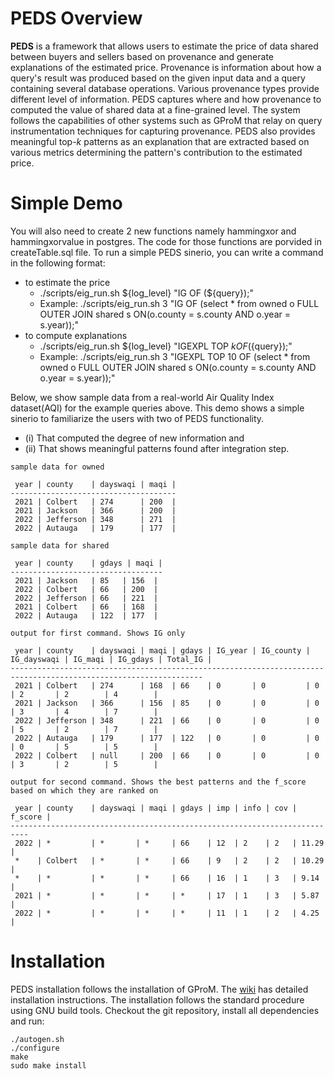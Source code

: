 # PEDS Overview

**PEDS** is a framework that allows users to estimate the price of data shared between buyers and sellers based on provenance and generate explanations of the estimated price. Provenance is information about how a query's result was produced based on the given input data and a query containing several database operations. Various provenance types provide different level of information. PEDS captures where and how provenance to computed the value of shared data at a fine-grained level. The system follows the capabilities of other systems such as GProM that relay on query instrumentation techniques for capturing provenance. PEDS also provides meaningful top-*k* patterns as an explanation that are extracted based on various metrics determining the pattern's contribution to the estimated price. 
<!-- That is, for a row in a table returned by a query we capture from which rows it was derived from the input table and by which operations.  -->
<!-- through annotations and their respective columns along with calculating a distance metric between two tuples during integration of data.  -->
<!-- PEDS builds on the capabilities of GProM to rewrite input queries into rewritten queries for more complex actions.  -->
<!--For information about the research behind PEDS have a look at the link : https://scholar.google.com/citationsview_op=view_citation&hl=en&user=RzClsh8AAAAJ&citation_for_view=RzClsh8AAAAJ:roLk4NBRz8UC-->


# Simple Demo
You will also need to create 2 new functions namely hammingxor and hammingxorvalue in postgres. The code for those functions are porvided in createTable.sql file.
To run a simple PEDS sinerio, you can write a command in the following format:
+ to estimate the price
  + ./scripts/eig_run.sh ${log_level} "IG OF (${query});"
  + Example: ./scripts/eig_run.sh 3 "IG OF (select * from owned o FULL OUTER JOIN shared s ON(o.county = s.county AND o.year = s.year));"
+ to compute explanations
  + ./scripts/eig_run.sh ${log_level} "IGEXPL TOP ${k} OF (${query});"
  + Example: ./scripts/eig_run.sh 3 "IGEXPL TOP 10 OF (select * from owned o FULL OUTER JOIN shared s ON(o.county = s.county AND o.year = s.year));"

Below, we show sample data from a real-world Air Quality Index dataset(AQI) for the example queries above.
This demo shows a simple sinerio to familiarize the users with two of PEDS functionality. 
+ (i)  That computed the degree of new information and
+ (ii) That shows meaningful patterns found after integration step.

```
sample data for owned 

 year | county    | dayswaqi | maqi | 
-------------------------------------
 2021 | Colbert   | 274      | 200  |
 2021 | Jackson   | 366      | 200  |
 2022 | Jefferson | 348      | 271  |
 2022 | Autauga   | 179      | 177  |

sample data for shared

 year | county    | gdays | maqi | 
----------------------------------
 2021 | Jackson   | 85   | 156  |
 2022 | Colbert   | 66   | 200  |
 2022 | Jefferson | 66   | 221  |
 2021 | Colbert   | 66   | 168  |
 2022 | Autauga   | 122  | 177  |

output for first command. Shows IG only

 year | county    | dayswaqi | maqi | gdays | IG_year | IG_county | IG_dayswaqi | IG_maqi | IG_gdays | Total_IG |
-----------------------------------------------------------------------------------------------------------------
 2021 | Colbert   | 274      | 168  | 66    | 0       | 0         | 0           | 2       | 2        | 4        |
 2021 | Jackson   | 366      | 156  | 85    | 0       | 0         | 0           | 3       | 4        | 7        |
 2022 | Jefferson | 348      | 221  | 66    | 0       | 0         | 0           | 5       | 2        | 7        |
 2022 | Autauga   | 179      | 177  | 122   | 0       | 0         | 0           | 0       | 5        | 5        |
 2022 | Colbert   | null     | 200  | 66    | 0       | 0         | 0           | 3       | 2        | 5        |

output for second command. Shows the best patterns and the f_score based on which they are ranked on

 year | county    | dayswaqi | maqi | gdays | imp | info | cov | f_score |
-------------------------------------------------------------------------- 
 2022 | *         | *       | *     | 66    | 12  | 2    | 2   | 11.29   |
 *    | Colbert   | *       | *     | 66    | 9   | 2    | 2   | 10.29   |
 *    | *         | *       | *     | 66    | 16  | 1    | 3   | 9.14    |
 2021 | *         | *       | *     | *     | 17  | 1    | 3   | 5.87    |
 2022 | *         | *       | *     | *     | 11  | 1    | 2   | 4.25    |

```

<!--
# Documentation (Wiki Links)

* [Installation Instructions](https://github.com/IITDBGroup/gprom/wiki/installation)
* [Tutorial](https://github.com/IITDBGroup/gprom/wiki/tutorial)
* [GProM Commandline Shell Manual](https://github.com/IITDBGroup/gprom/blob/master/doc/gprom_man.md)
* Provenance Language Features
  * [SQL](https://github.com/IITDBGroup/gprom/wiki/sql_extensions)
  * [Datalog](https://github.com/IITDBGroup/gprom/wiki/lang_datalog)
* [Docker containers](https://github.com/IITDBGroup/gprom/wiki/docker)
* [Optimization](https://github.com/IITDBGroup/gprom/wiki/research_optimization)
* [Reenactment](https://github.com/IITDBGroup/gprom/wiki/research_reenactment)
* [Provenance Graphs for Datalog](https://github.com/IITDBGroup/gprom/wiki/datalog_prov)

# Features

+ Annotation and capture of where and how provenance
+ Calculation of degree of new information i.e Information Gain (IG)
+ Computation of quality patterns
+ Analysis of patterns
+ Flexible on-demand provenance capture and querying for SQL queries using language-level instrumentation, i.e., by running SQL queries.
+ Retroactive provenance capture for transactions using reenactment. Notably, our approach requires no changes to the transactional workload and underlying DBMS
+ Produce provenance graphs for Datalog queries that explain why (provenance) or why-not (missing answers) a tuple is in the result of a Datalog query
+ Heuristic and cost-based optimization for queries instrumented for provenance capture
+ Export of database provenance into the WWW PROV standard format

# Usage #

To use **PEDS**, you will just need to install gprom, the interactive shell of GProM, you will need to have one of the supported backend databases installed. For casual use cases, you can stick to SQLite. However, to fully exploit the features of GProM, you should use Oracle. We also provide several docker containers with gprom preinstalled (see [here](https://github.com/IITDBGroup/gprom/wiki/docker)) When starting gprom, you have to specify connection parameters to the database. For example, using one of the convenience wrapper scripts that ship with GProM, you can connected to a test SQLite database included in the repository by running the following command in the main source folder after installation:

```
gprom -backend sqlite -db ./examples/test.db
```

will start the shell connecting to an SQLite database `./examples/test.db`. If GProM is able to connect to the database, then this will spawn a shell like this:

```
GProM Commandline Client
Please input a SQL command, '\q' to exit the program, or '\h' for help
======================================================================

Oracle SQL - SQLite:./examples/test.db$
```

In this shell you can enter SQL and utility commands. The shell in turn will show you query results (just like your favorite DB shell). However, the main use of GProM is on-demand capture of provenance for database operations. You can access this functionality through several new SQL language constructs supported by GProM. Importantly, these language constructs behave like queries and, thus, can be used as part of more complex queries. Assume you have a table `R(A,B)`, let us ask our first provenance query.

```
Oracle SQL - SQLite:./examples/test.db$ SELECT * FROM R;
 A | B |
--------
 1 | 1 |
 2 | 3 |

Oracle SQL - SQLite:./examples/test.db$ PROVENANCE OF (SELECT A FROM r);

 A | PROV_R_A | PROV_R_B |
--------------------------
 1 | 1        | 1        |
 2 | 2        | 3        |
```

As you can see, `PROVENANCE OF (q)` returns the same answer as query `q`, but adds additional *provenance* attributes. These attributes store for each result row of the query the input row(s) which where used to compute the output row. For example, the query result `(1)` was derived from row `(1,1)` in table `R`. For now let us close the current session using the `\q` utility command:

```
Oracle SQL - SQLite:./examples/test.db$ \q
```

Provenance for SQL queries is only one of the features supported by GProM. A full list of SQL language extensions supported by GProM can be found in the [wiki](https://github.com/IITDBGroup/gprom/wiki/). See the [man page](https://github.com/IITDBGroup/gprom/blob/master/doc/gprom_man.md) of gprom for further information how to use the CLI of the system. 
--> 

# Installation

PEDS installation follows the installation of GProM. The [wiki](https://github.com/IITDBGroup/gprom/wiki/installation) has detailed installation instructions. <!--In a nutshell, GProM can be compiled with support for different database backends and is linked against the C client libraries of these database backends.--> The installation follows the standard procedure using GNU build tools. Checkout the git repository, install all dependencies and run:

```
./autogen.sh
./configure
make
sudo make install
```

<!--
# Research and Background

PEDS builds on GProM and the functionality of GProM is based on a long term research effort by the [IIT DBGroup](http://www.cs.iit.edu/~dbgroup/) studying how to capture provenance on-demand using instrumentation. Links to [publications](http://www.cs.iit.edu/~dbgroup/publications) and more research oriented descriptions of the techniques implemented in GProM can be found at [http://www.cs.iit.edu/~dbgroup/research](http://www.cs.iit.edu/~dbgroup/research).
-->
